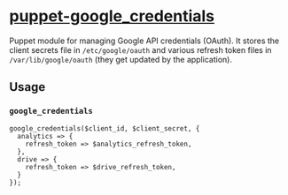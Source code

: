 # [puppet-google_credentials](https://github.com/alphagov/puppet-google_credentials)

Puppet module for managing Google API credentials (OAuth). It stores the client secrets file in `/etc/google/oauth` and various refresh token files in `/var/lib/google/oauth` (they get updated by the application).

## Usage

### `google_credentials`

```
google_credentials($client_id, $client_secret, {
  analytics => {
    refresh_token => $analytics_refresh_token,
  },
  drive => {
    refresh_token => $drive_refresh_token,
  }
});
```
